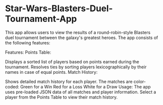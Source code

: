 # Star-Wars-Blasters-Duel-Tournament-App
This app allows users to view the results of a round-robin-style Blasters duel tournament between the galaxy's greatest heroes. The app consists of the following features:

Features:
Points Table:

Displays a sorted list of players based on points earned during the tournament.
Resolves ties by sorting players lexicographically by their names in case of equal points.
Match History:

Shows detailed match history for each player.
The matches are color-coded:
Green for a Win
Red for a Loss
White for a Draw
Usage:
The app uses pre-loaded JSON data of all matches and player information.
Select a player from the Points Table to view their match history.
